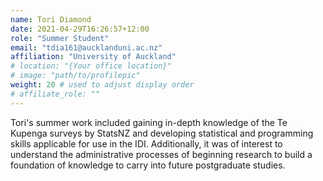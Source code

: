 ```yaml
---
name: Tori Diamond
date: 2021-04-29T16:26:57+12:00
role: "Summer Student"
email: "tdia161@aucklanduni.ac.nz"
affiliation: "University of Auckland"
# location: "{Your office location}"
# image: "path/to/profilepic"
weight: 20 # used to adjust display order
# affiliate_role: ""
---
```


Tori's summer work included gaining in-depth knowledge of the Te Kupenga surveys by StatsNZ and developing statistical and programming skills applicable for use in the IDI. Additionally, it was of interest to understand the administrative processes of beginning research to build a foundation of knowledge to carry into future postgraduate studies.
